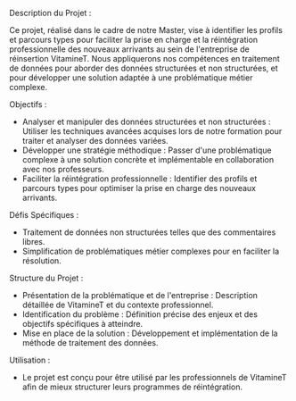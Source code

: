 Description du Projet : 

Ce projet, réalisé dans le cadre de notre Master, vise à identifier les profils et parcours types pour faciliter la prise en charge et la réintégration professionnelle des nouveaux arrivants au sein de l'entreprise de réinsertion VitamineT. Nous appliquerons nos compétences en traitement de données pour aborder des données structurées et non structurées, et pour développer une solution adaptée à une problématique métier complexe.

Objectifs : 
 - Analyser et manipuler des données structurées et non structurées : Utiliser les techniques avancées acquises lors de notre formation pour traiter et analyser des données variées.
 - Développer une stratégie méthodique : Passer d'une problématique complexe à une solution concrète et implémentable en collaboration avec nos professeurs.
 - Faciliter la réintégration professionnelle : Identifier des profils et parcours types pour optimiser la prise en charge des nouveaux arrivants.

Défis Spécifiques : 
 - Traitement de données non structurées telles que des commentaires libres.
 - Simplification de problématiques métier complexes pour en faciliter la résolution.

Structure du Projet : 
- Présentation de la problématique et de l'entreprise : Description détaillée de VitamineT et du contexte professionnel.
- Identification du problème : Définition précise des enjeux et des objectifs spécifiques à atteindre.
- Mise en place de la solution : Développement et implémentation de la méthode de traitement des données.

Utilisation : 
- Le projet est conçu pour être utilisé par les professionnels de VitamineT afin de mieux structurer leurs programmes de réintégration.

